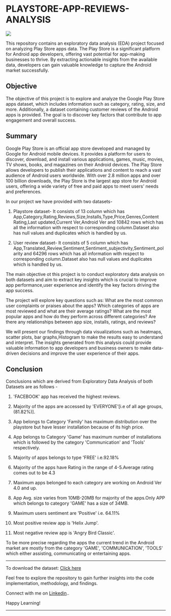 # PLAYSTORE-APP-REVIEWS-ANALYSIS

![](https://media.tenor.com/8gXeiN5vTqEAAAAC/google-play-apps-google-play-services.gif)

This repository contains an exploratory data analysis (EDA) project focused on analyzing Play Store apps data. The Play Store is a significant platform for Android app developers, offering vast potential for app-making businesses to thrive. By extracting actionable insights from the available data, developers can gain valuable knowledge to capture the Android market successfully.

## Objective
The objective of this project is to explore and analyze the Google Play Store apps dataset, which includes information such as category, rating, size, and more. Additionally, a dataset containing customer reviews of the Android apps is provided. The goal is to discover key factors that contribute to app engagement and overall success.

## Summary 
Google Play Store is an official app store developed and managed by Google for Android mobile devices. It provides a platform for users to discover, download, and install various applications, games, music, movies, TV shows, books, and magazines on their Android devices. The Play Store allows developers to publish their applications and content to reach a vast audience of Android users worldwide. With over 2.8 million apps and over 100 billion downloads, the Play Store is the largest app store for Android users, offering a wide variety of free and paid apps to meet users' needs and preferences.

In our project we have provided with two datasets-

1. Playstore dataset- It consists of 13 column which has App,Category,Rating,Reviews,Size,Installs,Type,Price,Genres,Content Rating,Last updated,Current Ver,Android Ver and 10842 rows which has all the information with respect to corresponding column.Dataset also has null values and duplicates which is handled by us.

2. User review dataset- It consists of 5 column which has App,Translated_Review,Sentiment,Sentiment_subjectivity,Sentiment_polarity and 64296 rows which has all information with respect to corresponding column.Dataset also has null values and duplicates which is handled by us.

The main objective ot this project is to conduct exploratory data analysis on both datasets and aim to extract key insights which is crucial to improve app performance,user experience and identify the key factors driving the app success.

The project will explore key questions such as: What are the most common user complaints or praises about the apps? Which categories of apps are most reviewed and what are their average ratings? What are the most popular apps and how do they perform across different categories? Are there any relationships between app size, installs, ratings, and reviews?

We will present our findings through data visualizations such as heatmaps, scatter plots, bar graphs,Histogram to make the results easy to understand and interpret. The insights generated from this analysis could provide valuable information to app developers and business owners to make data-driven decisions and improve the user experience of their apps.

## Conclusion
Conclusions which are derived from Exploratory Data Analysis of both Datasets are as follows -

1. 'FACEBOOK' app has received the highest reviews.

2. Majority of the apps are accessed by 'EVERYONE'[i.e of all age groups,(81.82%)].

3. App belongs to Category 'Family' has maximum distribution over the playstore but have lesser installation because of its high price.

4. App belongs to Category 'Game' has maximum number of installations which is followed by the category 'Communication' and 'Tools' respectively.

5. Majority of apps belongs to type 'FREE' i.e.92.18%

6. Majority of the apps have Rating in the range of 4-5.Average rating comes out to be 4.3

7. Maximum apps belonged to each category are working on Android Ver 4.0 and up.

8. App Avg. size varies from 10MB-20MB for majority of the apps.Only APP which belongs to category 'GAME' has a size of 34MB.

9. Maximum users sentiment are 'Positive' i.e. 64.11%

10. Most positive review app is 'Helix Jump'.

11. Most negative review app is 'Angry Bird Classic'.

To be more precise regarding the apps the current trend in the Android market are mostly from the category 'GAME', 'COMMUNICATION', 'TOOLS' which either assisting, communicating or entertaining apps.
**************************************************************************************************************************************************
To download the dataset: [Click here](https://drive.google.com/drive/folders/1lTGehQxi6TP94dHEuLKERb0sXXNA44b1?usp=sharing)

Feel free to explore the repository to gain further insights into the code implementation, methodology, and findings.

Connect with me on [Linkedin](https://www.linkedin.com/in/urvashi-dhakate-b0780320a/)..

Happy Learning!
**************************************************************************************************************************************************
